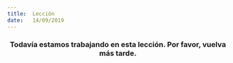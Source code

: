 ```yaml
---
title:  Lección
date:   14/09/2019
---
```


### <center>Todavía estamos trabajando en esta lección. Por favor, vuelva más tarde.</center>